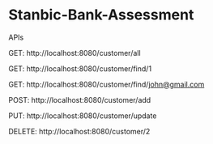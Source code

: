 # Stanbic-Bank-Assessment

APIs

GET: http://localhost:8080/customer/all

GET: http://localhost:8080/customer/find/1

GET: http://localhost:8080/customer/find/john@gmail.com

POST: http://localhost:8080/customer/add

PUT: http://localhost:8080/customer/update

DELETE: http://localhost:8080/customer/2
